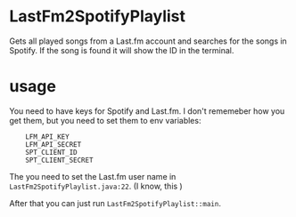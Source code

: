 # LastFm2SpotifyPlaylist
Gets all played songs from a Last.fm account and searches for the songs in Spotify.
If the song is found it will show the ID in the terminal.

# usage
You need to have keys for Spotify and Last.fm.
I don't rememeber how you get them, but you need to set them to env variables:

```
    LFM_API_KEY
    LFM_API_SECRET
    SPT_CLIENT_ID
    SPT_CLIENT_SECRET
```

The you need to set the Last.fm user name in `LastFm2SpotifyPlaylist.java:22`. (I know, this )

After that you can just run `LastFm2SpotifyPlaylist::main`.